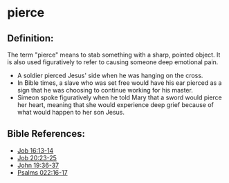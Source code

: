 # pierce #

## Definition: ##

The term "pierce" means to stab something with a sharp, pointed object. It is also used figuratively to refer to causing someone deep emotional pain.

* A soldier pierced Jesus' side when he was hanging on the cross.
* In Bible times, a slave who was set free would have his ear pierced as a sign that he was choosing to continue working for his master.
* Simeon spoke figuratively when he told Mary that a sword would pierce her heart, meaning that she would experience deep grief because of what would happen to her son Jesus.



## Bible References: ##

* [Job 16:13-14](en/tn/job/help/16/13)
* [Job 20:23-25](en/tn/job/help/20/23)
* [John 19:36-37](en/tn/jhn/help/19/36)
* [Psalms 022:16-17](en/tn/psa/help/22/16)